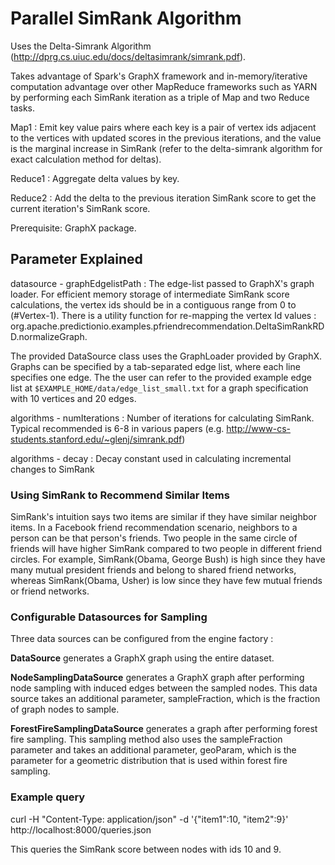 Parallel SimRank Algorithm
========================================================================
Uses the Delta-Simrank Algorithm (http://dprg.cs.uiuc.edu/docs/deltasimrank/simrank.pdf).

Takes advantage of Spark's GraphX framework and in-memory/iterative computation advantage over other MapReduce frameworks such as YARN by performing each SimRank iteration as a triple of Map and two Reduce tasks.

Map1 : Emit key value pairs where each key is a pair of vertex ids adjacent to the vertices with updated scores in the previous iterations, and the value is the marginal increase in SimRank (refer to the delta-simrank algorithm for exact calculation method for deltas).

Reduce1 : Aggregate delta values by key.

Reduce2 : Add the delta to the previous iteration SimRank score to get the current iteration's SimRank score.

Prerequisite: GraphX package.

Parameter Explained
-------------------
datasource - graphEdgelistPath : The edge-list passed to GraphX's graph loader. For efficient memory storage of intermediate SimRank score calculations, the vertex ids should be in a contiguous range from 0 to (#Vertex-1). There is a utility function for re-mapping the vertex Id values : org.apache.predictionio.examples.pfriendrecommendation.DeltaSimRankRDD.normalizeGraph. 

The provided DataSource class uses the GraphLoader provided by GraphX. Graphs can be specified by a tab-separated edge list, where each line specifies one edge.
The the user can refer to the provided example edge list at `$EXAMPLE_HOME/data/edge_list_small.txt` for a graph specification with 10 vertices and 20 edges.

algorithms - numIterations : Number of iterations for calculating SimRank. Typical recommended is 6-8 in various papers (e.g. http://www-cs-students.stanford.edu/~glenj/simrank.pdf)

algorithms - decay : Decay constant used in calculating incremental changes to SimRank

### Using SimRank to Recommend Similar Items
SimRank's intuition says two items are similar if they have similar neighbor items. In a Facebook friend recommendation scenario, neighbors to a person can be that person's friends. Two people in the same circle of friends will have higher SimRank compared to two people in different friend circles.
For example, SimRank(Obama, George Bush) is high since they have many mutual president friends and belong to shared friend networks, whereas SimRank(Obama, Usher) is low since they have few mutual friends or friend networks.

### Configurable Datasources for Sampling
Three data sources can be configured from the engine factory : 

**DataSource** generates a GraphX graph using the entire dataset.

**NodeSamplingDataSource** generates a GraphX graph after performing node sampling
with induced edges between the sampled nodes. This data source takes an
additional parameter, sampleFraction, which is the fraction of graph nodes to
sample.

**ForestFireSamplingDataSource** generates a graph after performing forest fire
sampling. This sampling method also uses the sampleFraction parameter and takes
an additional parameter, geoParam, which is the parameter for a geometric
distribution that is used within forest fire sampling.

### Example query 
curl -H "Content-Type: application/json" -d '{"item1":10, "item2":9}' http://localhost:8000/queries.json

This queries the SimRank score between nodes with ids 10 and 9.
